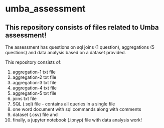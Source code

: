 # umba_assessment
## This repository consists of files related to Umba assessment!

The assessment has questions on sql joins (1 question), aggregations (5 questions) and data analysis based on a dataset provided.

This repository consists of: 
<ol>
  <li>aggregation-1 txt file
  <li>aggregation-2 txt file
  <li>aggregation-3 txt file
  <li>aggregation-4 txt file
  <li>aggregation-5 txt file
  <li>joins txt file
  <li>SQL (.sql) file - contains all queries in a single file
  <li>one word document with sql commands along with comments
  <li>dataset (.csv) file and
  <li>finally, a jupyter notebook (.ipnyp) file with data analysis work! 
</ol>
  
    


 
